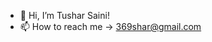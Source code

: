 - 👋 Hi, I’m Tushar Saini!
- 📫 How to reach me -> 369shar@gmail.com

<!---
369-shar-block/369-shar-block is a ✨ special ✨ repository because its `README.md` (this file) appears on your GitHub profile.
You can click the Preview link to take a look at your changes.
--->
